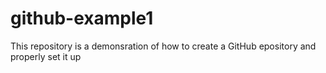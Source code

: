 # github-example1
This repository is a demonsration of how to create a GitHub epository and properly set it up
